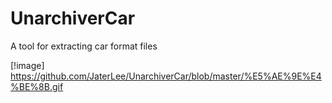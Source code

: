 # UnarchiverCar
A tool for extracting car format files 

[!image] https://github.com/JaterLee/UnarchiverCar/blob/master/%E5%AE%9E%E4%BE%8B.gif
